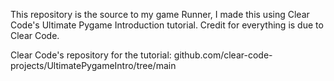 This repository is the source to my game Runner, I made this using Clear Code's Ultimate Pygame Introduction tutorial.
Credit for everything is due to Clear Code.

Clear Code's repository for the tutorial: github.com/clear-code-projects/UltimatePygameIntro/tree/main
